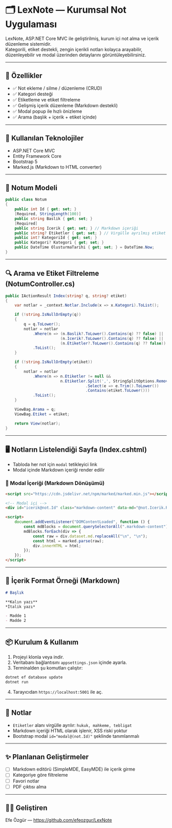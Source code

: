 # 🗂️ LexNote — Kurumsal Not Uygulaması

LexNote, ASP.NET Core MVC ile geliştirilmiş, kurum içi not alma ve içerik düzenleme sistemidir.  
Kategorili, etiket destekli, zengin içerikli notları kolayca arayabilir, düzenleyebilir ve modal üzerinden detaylarını görüntüleyebilirsiniz.

---

## 🚀 Özellikler

- ✅ Not ekleme / silme / düzenleme (CRUD)
- ✅ Kategori desteği
- ✅ Etiketleme ve etiket filtreleme
- ✅ Gelişmiş içerik düzenleme (Markdown destekli)
- ✅ Modal popup ile hızlı önizleme
- ✅ Arama (başlık + içerik + etiket içinde)

---

## 🧱 Kullanılan Teknolojiler

- ASP.NET Core MVC
- Entity Framework Core
- Bootstrap 5
- Marked.js (Markdown to HTML converter)

---

## 📁 Notum Modeli

```csharp
public class Notum
{
    public int Id { get; set; }
    [Required, StringLength(100)]
    public string Baslik { get; set; }
    [Required]
    public string Icerik { get; set; } // Markdown içeriği
    public string? Etiketler { get; set; } // Virgülle ayrılmış etiket listesi
    public int? KategoriId { get; set; }
    public Kategori? Kategori { get; set; }
    public DateTime OlusturmaTarihi { get; set; } = DateTime.Now;
}
```

---

## 🔍 Arama ve Etiket Filtreleme (NotumController.cs)

```csharp
public IActionResult Index(string? q, string? etiket)
{
    var notlar = _context.Notlar.Include(x => x.Kategori).ToList();

    if (!string.IsNullOrEmpty(q))
    {
        q = q.ToLower();
        notlar = notlar
            .Where(n => (n.Baslik?.ToLower().Contains(q) ?? false) ||
                        (n.Icerik?.ToLower().Contains(q) ?? false) ||
                        (n.Etiketler?.ToLower().Contains(q) ?? false))
            .ToList();
    }

    if (!string.IsNullOrEmpty(etiket))
    {
        notlar = notlar
            .Where(n => n.Etiketler != null &&
                        n.Etiketler.Split(',', StringSplitOptions.RemoveEmptyEntries)
                                   .Select(e => e.Trim().ToLower())
                                   .Contains(etiket.ToLower()))
            .ToList();
    }

    ViewBag.Arama = q;
    ViewBag.Etiket = etiket;

    return View(notlar);
}
```

---

## 🖥️ Notların Listelendiği Sayfa (Index.cshtml)

- Tabloda her not için `modal` tetikleyici link
- Modal içinde Markdown içeriği render edilir

### 📌 Modal İçeriği (Markdown Dönüşümü)

```html
<script src="https://cdn.jsdelivr.net/npm/marked/marked.min.js"></script>
```

```html
<!-- Modal içi -->
<div id="icerik@not.Id" class="markdown-content" data-md="@not.Icerik.Replace(""", "&quot;")"></div>
```

```html
<script>
    document.addEventListener("DOMContentLoaded", function () {
        const mdBlocks = document.querySelectorAll(".markdown-content");
        mdBlocks.forEach(div => {
            const raw = div.dataset.md.replaceAll("\n", "\n");
            const html = marked.parse(raw);
            div.innerHTML = html;
        });
    });
</script>
```

---

## 🧪 İçerik Format Örneği (Markdown)

```markdown
# Başlık

**Kalın yazı**  
*İtalik yazı*

- Madde 1
- Madde 2
```

---

## 📦 Kurulum & Kullanım

1. Projeyi klonla veya indir.
2. Veritabanı bağlantısını `appsettings.json` içinde ayarla.
3. Terminalden şu komutları çalıştır:

```bash
dotnet ef database update
dotnet run
```

4. Tarayıcıdan `https://localhost:5001` ile aç.

---

## 📌 Notlar

- `Etiketler` alanı virgülle ayrılır: `hukuk, mahkeme, tebligat`
- Markdown içeriği HTML olarak işlenir, XSS riski yoktur
- Bootstrap modal `id="modal@(not.Id)"` şeklinde tanımlanmalı

---

## ✨ Planlanan Geliştirmeler

- [ ] Markdown editörü (SimpleMDE, EasyMDE) ile içerik girme
- [ ] Kategoriye göre filtreleme
- [ ] Favori notlar
- [ ] PDF çıktısı alma

---

## 👨‍💻 Geliştiren

Efe Özgür — https://github.com/efeozgur/LexNote

